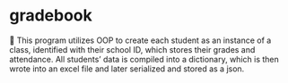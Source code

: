 # gradebook
	This program utilizes OOP to create each student as an instance of a class, identified with their school ID, which stores their grades and attendance. All students’ data is compiled into a dictionary, which is then wrote into an excel file and later serialized and stored as a json.
